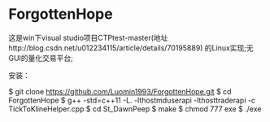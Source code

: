 # ForgottenHope
这是win下visual studio项目CTPtest-master(地址http://blog.csdn.net/u012234115/article/details/70195889) 的Linux实现;无GUI的量化交易平台;

安装：

$ git clone https://github.com/Luomin1993/ForgottenHope.git
$ cd ForgottenHope
$ g++  -std=c++11  -L. -lthostmduserapi -lthosttraderapi -c TickToKlineHelper.cpp
$ cd St_DawnPeep
$ make
$ chmod 777 exe
$ ./exe
